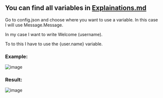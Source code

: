 ## You can find all variables in [Explainations.md](https://github.com/PlayboyPrime/WelcomeImage/blob/main/Explanations.md)

Go to config.json and choose where you want to use a variable. In this case I will use Message.Message.

In my case I want to write Welcome (username).

To to this I have to use the {user.name} variable.

### Example: 

![image](https://user-images.githubusercontent.com/55946112/163340147-db0950d9-2f95-4edb-8295-c2594d3c5069.png)

### Result: 

![image](https://user-images.githubusercontent.com/55946112/163340298-ac754bdb-638d-46a4-af65-9beef858481c.png)
